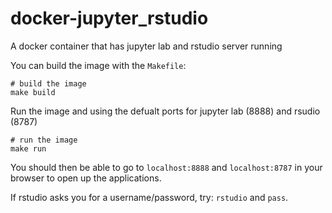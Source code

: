 # docker-jupyter_rstudio
A docker container that has jupyter lab and rstudio server running

You can build the image with the `Makefile`:

```
# build the image
make build
```

Run the image and using the defualt ports for jupyter lab (8888) and rsudio (8787)

```
# run the image
make run
```

You should then be able to go to `localhost:8888` and `localhost:8787` in your browser to open up the applications.

If rstudio asks you for a username/password, try: `rstudio` and `pass`.
